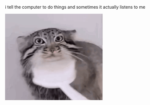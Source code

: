 i tell the computer to do things and sometimes it actually listens to me
<!--START_SECTION:update_image-->
<img src=https://raw.githubusercontent.com/sneakykestrel/sneakykestrel/main/.github/images/scrub.gif height="" width="" align=left alt=kitty />
<!--END_SECTION:update_image-->

